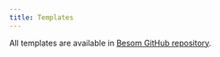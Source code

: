 ```yaml
---
title: Templates
---
```


All templates are available in [Besom GitHub repository](https://github.com/VirtusLab/besom/tree/v0.5.0/templates).
